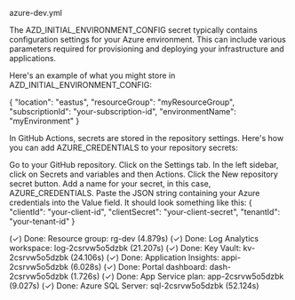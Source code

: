 azure-dev.yml

The AZD_INITIAL_ENVIRONMENT_CONFIG secret typically contains configuration settings for your Azure environment. This can include various parameters required for provisioning and deploying your infrastructure and applications.

Here's an example of what you might store in AZD_INITIAL_ENVIRONMENT_CONFIG:

{
  "location": "eastus",
  "resourceGroup": "myResourceGroup",
  "subscriptionId": "your-subscription-id",
  "environmentName": "myEnvironment"
}


In GitHub Actions, secrets are stored in the repository settings. Here's how you can add AZURE_CREDENTIALS to your repository secrets:

Go to your GitHub repository.
Click on the Settings tab.
In the left sidebar, click on Secrets and variables and then Actions.
Click the New repository secret button.
Add a name for your secret, in this case, AZURE_CREDENTIALS.
Paste the JSON string containing your Azure credentials into the Value field. It should look something like this:
{
  "clientId": "your-client-id",
  "clientSecret": "your-client-secret",
  "tenantId": "your-tenant-id"
}

  (✓) Done: Resource group: rg-dev (4.879s)
  (✓) Done: Log Analytics workspace: log-2csrvw5o5dzbk (21.207s)
  (✓) Done: Key Vault: kv-2csrvw5o5dzbk (24.106s)
  (✓) Done: Application Insights: appi-2csrvw5o5dzbk (6.028s)
  (✓) Done: Portal dashboard: dash-2csrvw5o5dzbk (1.726s)
  (✓) Done: App Service plan: app-2csrvw5o5dzbk (9.027s)
  (✓) Done: Azure SQL Server: sql-2csrvw5o5dzbk (52.124s)